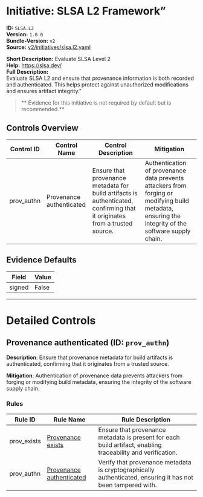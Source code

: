 # Initiative: SLSA L2 Framework”

**ID:** `SLSA.L2`  
**Version:** `1.0.0`  
**Bundle-Version:** `v2`  
**Source:** [v2/initiatives/slsa.l2.yaml](https://github.com/scribe-public/sample-policies/v2/initiatives/slsa.l2.yaml)  

**Short Description:** Evaluate SLSA Level 2  
**Help:** https://slsa.dev/  
**Full Description:**  
Evaluate SLSA L2 and ensure that provenance information is both recorded and authenticated. This helps protect against unauthorized modifications and ensures artifact integrity."

> ** Evidence for this initiative is not required by default but is recommended.**

## Controls Overview

| Control ID | Control Name | Control Description | Mitigation |
|------------|--------------|---------------------|------------|
| prov_authn | Provenance authenticated | Ensure that provenance metadata for build artifacts is authenticated, confirming that it originates from a trusted source. | Authentication of provenance data prevents attackers from forging or modifying build metadata, ensuring the integrity of the software supply chain. |

## Evidence Defaults

| Field | Value |
|-------|-------|
| signed | False |

---

# Detailed Controls

## Provenance authenticated (ID: `prov_authn`)
**Description**: Ensure that provenance metadata for build artifacts is authenticated, confirming that it originates from a trusted source.

**Mitigation**: Authentication of provenance data prevents attackers from forging or modifying build metadata, ensuring the integrity of the software supply chain.

### Rules

| Rule ID | Rule Name | Rule Description |
|---------|-----------|------------------|
| prov_exists | [Provenance exists](../rules/slsa/l1-provenance-exists.md) | Ensure that provenance metadata is present for each build artifact, enabling traceability and verification. |
| prov_authn | [Provenance authenticated](../rules/slsa/l2-provenance-authenticated.md) | Verify that provenance metadata is cryptographically authenticated, ensuring it has not been tampered with. |
